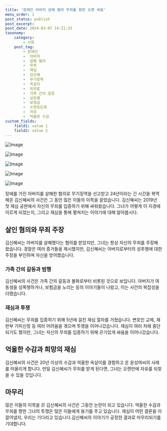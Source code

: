 ```yaml
---
title: '장애인 아버지 살해 혐의 무죄를 향한 오랜 싸움'
menu_order: 1
post_status: publish
post_excerpt: 
post_date: 2024-03-07 14:21:33
taxonomy:
    category:
        - 사회
    post_tag:
        - 장애인
        -  아버지
        -  살해 혐의
        -  무죄
        -  재심
        -  김신혜
        -  무기징역
        -  옥살이
        -  위자료
        -  가족 간의 갈등
        -  성추행
        -  보험금
        -  수면유도제
        -  자유
        -  억울한 수감
custom_fields:
    field1: value 1
    field2: value 2
---
```


![Image](https://imgnews.pstatic.net/image/421/2024/03/07/0007395157_001_20240307083601488.jpg?type=w647)

![Image](https://imgnews.pstatic.net/image/421/2024/03/07/0007395157_002_20240307083601617.jpg?type=w647)

![Image](https://imgnews.pstatic.net/image/421/2024/03/07/0007395157_003_20240307083601643.jpg?type=w647)

![Image](https://imgnews.pstatic.net/image/421/2024/03/07/0007395157_004_20240307083601682.jpg?type=w647)

![Image](https://imgnews.pstatic.net/image/421/2024/03/07/0007395157_005_20240307083601752.jpg?type=w647)

장애를 가진 아버지를 살해한 혐의로 무기징역을 선고받고 24년이라는 긴 시간을 복역해온 김신혜씨의 사건은 그 동안 많은 이들의 이목을 끌었습니다. 김신혜씨는 2019년 첫 재심 공판에서 자신의 무죄를 입증하기 위해 싸워왔습니다. 그녀가 어떻게 이 지경에 이르게 되었는지, 그리고 재심을 통해 펼쳐지는 이야기에 대해 알아봅시다.
## 살인 혐의와 무죄 주장
김신혜씨는 아버지를 살해했다는 혐의를 받았지만, 그녀는 항상 자신의 무죄를 주장해 왔습니다. 경찰은 여러 증거들을 제시했지만, 김신혜씨는 아버지로부터의 성추행에 대한 주장을 부인하며 자신을 방어했습니다. 
### 가족 간의 갈등과 범행
김신혜씨의 사건은 가족 간의 갈등과 불화로부터 비롯된 것으로 보입니다. 아버지가 여동생을 성폭행하거나, 보험금을 노리는 등의 이야기들이 나왔고, 이는 사건의 복잡성을 더했습니다.
### 재심과 투쟁
김신혜씨는 무죄를 입증하기 위해 5년에 걸친 재심 절차를 거쳤습니다. 변호인 교체, 재판부 기피신청 등 여러 어려움을 겪으며 투쟁을 이어나갔습니다. 재심이 여러 차례 중단되기도 했지만, 그녀는 자신의 무죄를 입증하기 위해 끈기있게 싸움을 이어나갔습니다.
## 억울한 수감과 희망의 재심
김신혜씨의 사건은 20년 이상의 수감과 억울한 옥살이를 경험하고 온 윤성여씨의 사례를 떠올리게 합니다. 만일 김신혜씨가 무죄를 받게 된다면, 그녀는 오랜만에 자유를 되찾을 수 있을 것입니다.
## 마무리
많은 이들의 이목을 끈 김신혜씨의 사건은 그동안 논란이 되고 있습니다. 억울한 수감과 무죄를 향한 그녀의 투쟁은 많은 이들에게 용기를 주고 있습니다. 재심이 어떤 결론을 이끌어낼지, 우리는 기다리고 있습니다.김신혜씨의 이야기가 공정한 결과로 마무리되기를 기대합니다.
